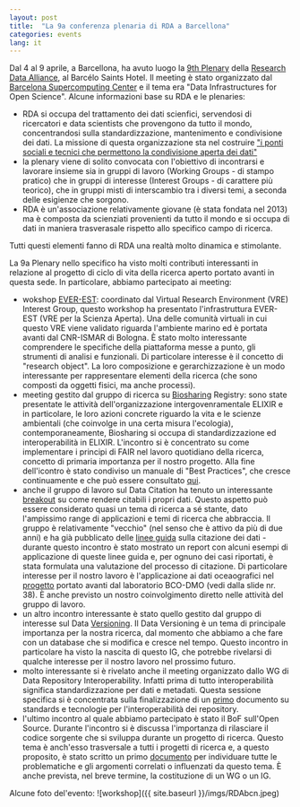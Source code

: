 ```yaml
---
layout: post
title:  "La 9a conferenza plenaria di RDA a Barcellona"
categories: events
lang: it
---
```


Dal 4 al 9 aprile, a Barcellona, ha avuto luogo la [9th Plenary][plenary] della [Research Data Alliance][RDA], al Barcélo Saints Hotel. Il meeting è stato organizzato dal [Barcelona Supercomputing Center][bsc] e il tema era "Data Infrastructures for Open Science".
Alcune informazioni base su RDA e le plenaries:
* RDA si occupa del trattamento dei dati scienfici, servendosi di ricercatori e data scientists che provengono da tutto il mondo, concentrandosi sulla standardizzazione, mantenimento e condivisione dei dati. La missione di questa organizzazione sta nel costruire ["i ponti sociali e tecnici che permettono la condivisione aperta dei dati" ][mission]
* la plenary viene di solito convocata con l'obiettivo di incontrarsi e lavorare insieme sia in gruppi di lavoro (Working Groups - di stampo pratico) che in gruppi di interesse (Interest Groups - di carattere più teorico), che in gruppi misti di interscambio tra i diversi temi, a seconda delle esigienze che sorgono.
* RDA è un'associazione relativamente giovane (è stata fondata nel 2013) ma è composta da scienziati provenienti da tutto il mondo e si occupa di dati in maniera trasverasale rispetto allo specifico campo di ricerca.

Tutti questi elementi fanno di RDA una realtà molto dinamica e stimolante.

La 9a Plenary nello specifico ha visto molti contributi interessanti in relazione al progetto di ciclo di vita della ricerca aperto portato avanti in questa sede. In particolare, abbiamo partecipato ai meeting:
* wokshop [EVER-EST][everest]: coordinato dal Virtual Research Environment (VRE) Interest Group, questo workshop ha presentato l'infrastruttura EVER-EST (VRE per la Scienza Aperta). Una delle comunità virtuali in cui questo VRE viene validato riguarda l'ambiente marino ed è portata avanti dal CNR-ISMAR di Bologna. È stato molto interessante comprendere le specifiche della piattaforma messe a punto, gli strumenti di analisi e funzionali. Di particolare interesse è il concetto di "research object". La loro composizione e gerarchizzazione è un modo interessante per rappresentare elementi della ricerca (che sono composti da oggetti fisici, ma anche processi).
* meeting gestito dal gruppo di ricerca su [Biosharing][biosharing] Registry: sono state presentate le attività dell'organizzazione intergovenramentale ELIXIR e in particolare, le loro azioni concrete riguardo la vita e le scienze ambientali (che coinvolge in una certa misura l'ecologia), contemporaneamente, Biosharing si occupa di standardizzazione ed interoperabilità in ELIXIR. L'incontro si è concentrato su come implementare i principi di FAIR nel lavoro quotidiano della ricerca, concetto di primaria importanza per il nostro progetto. Alla fine dell'icontro è stato condiviso un manuale di "Best Practices", che cresce continuamente e che può essere consultato [qui][here].
* anche il gruppo di lavoro sul Data Citation ha tenuto un interessante [breakout][breakout] su come rendere citabili i propri dati. Questo aspetto può essere considerato quasi un tema di ricerca a sé stante, dato l'ampissimo range di applicazioni e temi di ricerca che abbraccia. Il gruppo è relativamente "vecchio" (nel senso che è attivo da più di due anni) e ha già pubblicato delle [linee guida][guidelines] sulla citazione dei dati - durante questo incontro è stato mostrato un report con alcuni esempi di applicazione di queste linee guida e, per ognuno dei casi riportati, è stata formulata una valutazione del processo di citazione. Di particolare interesse per il nostro lavoro è l'applicazione ai dati oceaografici nel [progetto][bcodmo] portato avanti dal laboratorio BCO-DMO (vedi dalla slide nr. 38). È anche previsto un nostro coinvolgimento diretto nelle attività del gruppo di lavoro.
* un altro incontro interessante è stato quello gestito dal gruppo di interesse sul Data [Versioning][versioning]. Il Data Versioning è un tema di principale importanza per la nostra ricerca, dal momento che abbiamo a che fare con un database che si modifica e cresce nel tempo. Questo incontro in particolare ha visto la nascita di questo IG, che potrebbe rivelarsi di qualche interesse per il nostro lavoro nel prossimo futuro.
* molto interessante si è rivelato anche il meeting organizzato dallo WG di Data Repository Interoperability. Infatti prima di tutto interoperabilità significa standardizzazione per dati e metadati. Questa sessione specifica si è concentrata sulla finalizzazione di un [primo][primer] documento su standards e tecnologie per l'interoperabilità dei repository.
* l'ultimo incontro al quale abbiamo partecipato è stato il BoF sull'Open Source. Durante l'incontro si è discussa l'importanza di rilasciare il codice sorgente che si sviluppa durante un progetto di ricerca. Questo tema è anch'esso trasversale a tutti i progetti di ricerca e, a questo proposito, è stato scritto un primo [documento][document] per individuare tutte le problematiche e gli argomenti correlati o influenzati da questo tema. È anche prevista, nel breve termine, la costituzione di un WG o un IG.


Alcune foto del'evento:
![workshop]({{ site.baseurl }}/imgs/RDAbcn.jpeg)

[plenary]: https://www.rd-alliance.org/plenaries/rda-ninth-plenary-meeting-barcelona
[RDA]: https://www.rd-alliance.org/
[bsc]: https://www.bsc.es/
[mission]: https://www.rd-alliance.org/sites/default/files/attachment/parsons_newcomers_p8.pdf
[everest]: http://ever-est.eu/
[biosharing]: https://biosharing.org
[here]: http://dx.doi.org/10.15497/RDA00017
[breakout]: https://www.rd-alliance.org/wg-data-citation-rda-9th-plenary-meeting
[guidelines]: https://www.rd-alliance.org/group/data-citation-wg/wiki/wgdc-recommendations.html
[bcodmo]: https://www.rd-alliance.org/system/files/documents/160916_rda_p8_wgdc.pdf
[versioning]: https://www.rd-alliance.org/group/data-versioning-ig/case-statement/data-versioning-ig-case-statement
[primer]: https://docs.google.com/document/d/1K2Qzp3I3xhn_YXU-t_UoHaTsjHIs4aVUSSw4e3UahDo/edit#heading=h.twae9yzat07h
[document]: https://docs.google.com/document/d/1w6fI50FcHxUDl60LGSp8W8IkYgObxFbWPrInRXftIK0/edit#heading=h.ht2dr9d5jmgh

